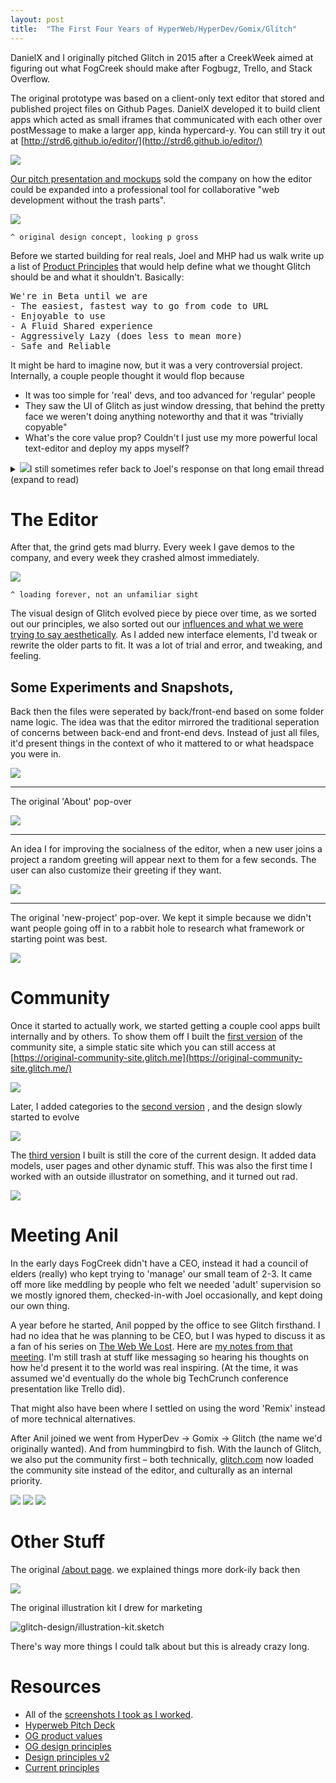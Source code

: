 ```yaml
---
layout: post
title:  "The First Four Years of HyperWeb/HyperDev/Gomix/Glitch"
---
```


DanielX and I originally pitched Glitch in 2015 after a CreekWeek aimed at figuring out what FogCreek should make after Fogbugz, Trello, and Stack Overflow.

The original prototype was based on a client-only text editor that stored and published project files on Github Pages. DanielX developed it to build client apps which acted as small iframes that communicated with each other over postMessage to make a larger app, kinda hypercard-y. You can still try it out at [http://strd6.github.io/editor/](http://strd6.github.io/editor/)

<img src="/images/2019/Screen_Shot_2019-04-26_at_2-838d701d-66bf-43b0-bc2b-21b042cf3f31.54.11_PM.png" class="no-shadow large"/>

[Our pitch presentation and mockups](https://docs.google.com/presentation/d/1Lb8gWBLx9sIcf8BhmPDuX4CJvQ17XEMPmgBWMGH1L2k/edit#slide=id.p) sold the company on how the editor could be expanded into a professional tool for collaborative "web development without the trash parts".

<img src="/images/2019/editor_4_-_collab_editing-36ab420e-22fc-44b8-88f8-7980962a087f.png" class=""/>

`^ original design concept, looking p gross`

Before we started building for real reals, Joel and MHP had us walk write up a list of [Product Principles](https://docs.google.com/document/d/1ZZmlzf-AEjPE28ubJDfoFzLUYWG88KMGTKE_3PwIQp8/edit#) that would help define what we thought Glitch should be and what it shouldn't. Basically:

<pre class="pre-paragraph">
We're in Beta until we are
- The easiest, fastest way to go from code to URL
- Enjoyable to use
- A Fluid Shared experience
- Aggressively Lazy (does less to mean more)
- Safe and Reliable
</pre>

It might be hard to imagine now, but it was a very controversial project. Internally, a couple people thought it would flop because

- It was too simple for 'real' devs, and too advanced for 'regular' people
- They saw the UI of Glitch as just window dressing, that behind the pretty face we weren't doing anything noteworthy and that it was "trivially copyable"
- What's the core value prop? Couldn't I just use my more powerful local text-editor and deploy my apps myself?

<details>
    <summary>
        <img class="icon icon-small no-shadow" src="/images/2019/default-avatar3.svg"/>I still sometimes refer back to Joel's response on that long email thread (expand to read)</summary>
    <pre class="pre-paragraph">
Every time you make something a little bit easier to do, the number of people who do it explodes.

The way to make things easier to do is to make them simpler, with fewer options.

We've seen this with the evolution from Content Management Systems to blogging to Facebook and Twitter where you "blog" one sentence at a time to Tumblr and Pinterest where you "blog" by clicking one button. Each evolution resulted in 10x audiences for a much, much simpler feature. 2000 people used Vignette, 10,000,000 people used Blogger and 1,000,000,000 people use Facebook.

We also saw this the evolution from Windows/Mac desktop metaphors to iPhone. There appeared to be a great loss of functionality in the jump from Desktop to iPhones, (you can only show one thing on the screen at once, and you lost the ability to control your own files), but the usage exploded because it was so much easier for normal people. And eventually, developers figured out how to give you the features you really need in a simpler interface.

Make things 10% easier and you make the number of people who can do them double. Do that a few times and you can build a mass audience.

We've done this for "blogging" and self-expression, we've done this for computers in general, what's left?

As it turns out, we happen to work in a domain full of nerdy people who friggin' LOVE TO MAKE THINGS COMPLICATED. Maybe we're nerds so we don't notice.

And in that domain, the domain of programming, things are getting much much worse, not easier.
Example: From RCS - cvs - svn - Hg - git, every version control system added a new twist that made it harder to understand than the previous generation. Developers love to add features (like the git index) that give you more flexibility in theory but make everything harder to understand.
When faced with any technical tradeoff, developers' only design skill is to add a command line switch.

So now everybody in the world has to learn BOTH ferkakta ways of doing something which should have just been a simple one step process.

Everything I've looked at in the domain of programming has gotten stupidly more complicated every year when it should be getting simpler, because there doesn't appear to be a single programmer who doesn't love to make command line switches and complicated options. FFS, have you seen C++ lately? I couldn't understand it all in 1996, and I have a huge brain. Now I could not imagine anyone who is smart enough to understand the language and all its features well enough to use it without accidentally causing a nuclear war.

There was only one incident in the history of programming where a programming environment was built that stripped away unnecessary options WITHOUT removing any of the basic expressive flexibility of programming, and that was the original Visual Basic 1.0.

(Maybe Java 1.0, but that didn't last long).

The point about VB 1.0 is that you could build any Windows application. You weren't limited to stupid or ugly Windows applications. You could build REAL Windows applications, and you could do it with, say, three lines of BASIC code instead of 47 lines of C code.

And the REAL PROGRAMMERS (TM) laughed because it was BASIC and therefore "beneath their dignity" but at its peak Visual Basic was 2/3rds of all compilers sold. (people used to buy compilers) and 90% of the people who had occasion to program computers said that they would be willing to use BASIC.

Where does [Glitch] come in? There are, it turns out, a lot of stupid crufty complications in programming today that are unnecessary and obsolete, and if you get rid of all those complications and options you can make a much, much simpler programming environment WITHOUT removing any flexibility in what you can create.

For example, git is WAY too powerful. Probably 75% of developers are working alone and all they need is a way to go back when they make mistakes. This feature can be provided COMPLETELY AUTOMATICALLY with no user interface. So 75% of developers just need time machine for their code and they're happier than they would be with git.

If you give people the ability to work on the same code with a friend at another computer, Google Docs style, where you can both edit any document, you cover 10% more of the developers.

If you give them a simple way to make very basic feature branches, well now you're up to 95% of all developers needs being met with a user interface that is MILLIONS of times easier to use than git.

Most developers don't need make files or ant or build tools. They just want everything built always. If they have written tests, they want all tests to run all the time. So why even give them a button to run tests? Run everything always and don't deploy until all tests pass. When all tests pass, deploy automatically. That's all. Now all I have to know as a programmer is that if my tests pass, the code is on the server.

So this is the idea of [Glitch]. Get rid of all the nonsense around programming which doesn't matter. Focus first on the 90% of people who would be programming if it wasn't so unnecessarily tedious. Hide all that baloney about branches and deployments and editors and how you get your code to a URL and hide every detail about hosting except where you hook up your amazon/paypal/appleID to pay for it.

This is NOT squarespace. Squarespace is a GUI website builder. GUI tools always limit what you can do, because they don't map perfectly to HTML and CSS. They're clunky and never really win in the marketplace. We're giving you a real programming language (JavaScript, HTML, CSS) and we'll let you turn on things like node and angular. Our goal is not to reinvent programming languages because a lot of people have tried that and it doesn't always go so well. Our goal is just to eliminate the yak-shaving nonsense it takes to get code you just wrote to run.

How do we make money? Just like github. It's free for open source, paid for closed source.

For the first couple of years, Github and Atlassian ignore it, because it's too simple. It's like a toy joke and they don't even understand what it is.

On year three, they start to think "hm we need a [Glitch] competitor", so they start to design GitHub Jira Lite which is awful and nobody uses.

On year five, they realize that they have been completely outflanked. Yes, the y-combinator kids doing startups and the Tesla engineers writing code for self-driving cars are still using PROFESSIONAL tools. But everybody else is using [Glitch] because it's just really simple.

Joel
</pre>
</details>


# The Editor

After that, the grind gets mad blurry. Every week I gave demos to the company, and every week they crashed almost immediately.

<img class="large" src="/images/2019/3ec1d746-45d8-11e5-828f-4ac904ef0a29-0df668d4-184c-408f-963f-d7c9df47d840.png"/>

`^ loading forever, not an unfamiliar sight`

The visual design of Glitch evolved piece by piece over time, as we sorted out our principles, we also sorted out our [influences and what we were trying to say aesthetically](http://pketh.org/glitch-look-and-feels.html). As I added new interface elements, I'd tweak or rewrite the older parts to fit. It was a lot of trial and error, and tweaking, and feeling.

## Some Experiments and Snapshots,

Back then the files were seperated by back/front-end based on some folder name logic. The idea was that the editor mirrored the traditional seperation of concerns between back-end and front-end devs. Instead of just all files, it'd present things in the context of who it mattered to or what headspace you were in.

<img src="/images/2019/Screen_Shot_2015-09-02_at_2-bd4968f6-fce1-42db-a7c2-29a24a98fb05.07.34_PM.png"/>

----

The original 'About' pop-over

<img src="/images/2019/Screen_Shot_2015-11-02_at_11-4595e4f9-aca7-4082-8299-9fd94fd6fce8.57.53_AM.png"/>

----

An idea I for improving the socialness of the editor, when a new user joins a project a random greeting will appear next to them for a few seconds. The user can also customize their greeting if they want.

<img src="/images/2019/Screen_Shot_2016-01-28_at_3-33a4a830-51d3-466e-b67b-2ac85993ab6f.04.38_PM.png"/>

----

The original 'new-project' pop-over. We kept it simple because we didn't want people going off in to a rabbit hole to research what framework or starting point was best.

<img src="/images/2019/Screen_Shot_2017-12-13_at_4-5f6f9aed-6c43-440c-b9bc-7e61f8e8704b.37.12_PM.png"/>


# Community

Once it started to actually work, we started getting a couple cool apps built internally and by others. To show them off I built the [first version](https://original-community-site.glitch.me) of the community site, a simple static site which you can still access at [https://original-community-site.glitch.me](https://original-community-site.glitch.me/)

<a href="https://original-community-site.glitch.me"><img class="no-shadow large" src="/images/2019/Screen_Shot_2019-04-26_at_2-7318540c-25c1-4b1b-b71e-cd280d463a5f.51.45_PM.png"/></a>

Later, I added categories to the [second version](https://community-site-v2.glitch.me/) , and the design slowly started to evolve

<a href="https://community-site-v2.glitch.me/"><img class="no-shadow" src="/images/2019/Screen_Shot_2019-04-26_at_2-2d606909-5422-49f8-b1fd-bad162989909.52.26_PM.png"/></a>

The [third version](https://lavender-fir.glitch.me/) I built is still the core of the current design. It added data models, user pages and other dynamic stuff. This was also the first time I worked with an outside illustrator on something, and it turned out rad.

<a href="https://lavender-fir.glitch.me/"><img class="no-shadow" src="/images/2019/Screen_Shot_2019-04-26_at_2-8f7cba89-6a34-4684-82e2-716e1985cf81.52.50_PM.png"/></a>

# Meeting Anil

In the early days FogCreek didn't have a CEO, instead it had a council of elders (really) who kept trying to 'manage' our small team of 2-3. It came off more like meddling by people who felt we needed 'adult' supervision so we mostly ignored them, checked-in-with Joel occasionally, and kept doing our own thing.

A year before he started, Anil popped by the office to see Glitch firsthand. I had no idea that he was planning to be CEO, but I was hyped to discuss it as a fan of his series on [The Web We Lost](https://anildash.com/2012/12/13/the_web_we_lost/). Here are [my notes from that meeting](https://docs.google.com/document/d/1AmMeTDN5EKgRpWX0yoIUToXjMcQLFsXRxvC53Dlyquo/edit#heading=h.ykg6r2dy4bdk). I'm still trash at stuff like messaging so hearing his thoughts on how he'd present it to the world was real inspiring. (At the time, it was assumed we'd eventually do the whole big TechCrunch conference presentation like Trello did).

That might also have been where I settled on using the word 'Remix' instead of more technical alternatives.

After Anil joined we went from HyperDev → Gomix → Glitch (the name we'd originally wanted). And from hummingbird to fish. With the launch of Glitch, we also put the community first – both technically, [glitch.com](http://glitch.com) now loaded the community site instead of the editor, and culturally as an internal priority.

<p>
    <img class="no-shadow icon" src="/images/2019/bird-7ae6a312-a2f2-4701-a80c-040432d0fa54.svg"/>
    <img class="no-shadow icon" src="/images/2019/logo-day-d499621e-9a2a-4520-8734-ece8099f0976.svg"/>
    <img class="no-shadow icon" src="/images/2019/logo-night-5a0b9272-b336-42fa-a1fe-661707b2a747.svg"/>
</p>

# Other Stuff

The original [/about page](https://original-about-page.glitch.me/). we explained things more dork-ily back then

<img class="large no-shadow" src="/images/2019/Screen_Shot_2019-04-26_at_3-2e7f7efe-94db-4319-8411-aba31a938529.05.43_PM.png"/>

The original illustration kit I drew for marketing

<img class="large" src="/images/2019/Screen_Shot_2018-01-24_at_10-feee235a-1370-439d-877f-cf1d0ef4d9ba.17.56_PM.png" title="glitch-design/illustration-kit.sketch"/>

There's way more things I could talk about but this is already crazy long.

# Resources

- All of the [screenshots I took as I worked](https://www.are.na/pirijan-k/glitch-design-pirijan).
- [Hyperweb Pitch Deck](https://docs.google.com/presentation/d/1Lb8gWBLx9sIcf8BhmPDuX4CJvQ17XEMPmgBWMGH1L2k/edit#slide=id.p)
- [OG product values](https://docs.google.com/document/d/1ZZmlzf-AEjPE28ubJDfoFzLUYWG88KMGTKE_3PwIQp8/edit)
- [OG design principles](https://docs.google.com/document/d/1TkJoU-Ynmequph2bcqbfhEXmoeOEyUXuqvJxd1BoHBQ/edit#heading=h.1r6nsuavv0qc)
- [Design principles v2](https://docs.google.com/document/d/1-1Tq716SfDtltlKuwGrv3bhVbgcPGdD_dwGBXHbzTmk/edit#)
- [Current principles](http://designing.glitch.me)
